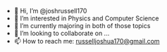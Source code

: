- 👋 Hi, I’m @joshrussell170
- 👀 I’m interested in Physics and Computer Science
- 🌱 I’m currently majoring in both of those topics
- 💞️ I’m looking to collaborate on ...
- 📫 How to reach me: russelljoshua170@gmail.com


